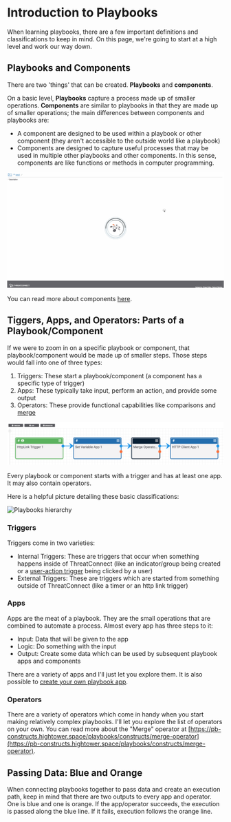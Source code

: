 # Introduction to Playbooks

When learning playbooks, there are a few important definitions and classifications to keep in mind. On this page, we're going to start at a high level and work our way down.

## Playbooks and Components

There are two 'things' that can be created. **Playbooks** and **components**.

On a basic level, **Playbooks** capture a process made up of smaller operations. **Components** are similar to playbooks in that they are made up of smaller operations; the main differences between components and playbooks are:

- A component are designed to be used within a playbook or other component (they aren't accessible to the outside world like a playbook)
- Components are designed to capture useful processes that may be used in multiple other playbooks and other components. In this sense, components are like functions or methods in computer programming.

![Components are called from playbooks or other components](./_images/components_demo.gif)

You can read more about components [here](https://kb.threatconnect.com/customer/portal/articles/2927890).

## Tiggers, Apps, and Operators: Parts of a Playbook/Component

If we were to zoom in on a specific playbook or component, that playbook/component would be made up of smaller steps. Those steps would fall into one of three types:

1. Triggers: These start a playbook/component (a component has a specific type of trigger)
2. Apps: These typically take input, perform an action, and provide some output
3. Operators: These provide functional capabilities like comparisons and [merge](https://pb-constructs.hightower.space/playbooks/constructs/merge-operator)

![Playbooks can contain triggers, app (components are considered apps), and operators](./_images/playbook_object_types.png)

Every playbook or component starts with a trigger and has at least one app. It may also contain operators.

Here is a helpful picture detailing these basic classifications:

![Playbooks hierarchy](./_images/playbooks.png)

### Triggers

Triggers come in two varieties:

- Internal Triggers: These are triggers that occur when something happens inside of ThreatConnect (like an indicator/group being created or a [user-action trigger](https://kb.threatconnect.com/customer/portal/articles/2773809) being clicked by a user)
- External Triggers: These are triggers which are started from something outside of ThreatConnect (like a timer or an http link trigger)

### Apps

Apps are the meat of a playbook. They are the small operations that are combined to automate a process. Almost every app has three steps to it:

- Input: Data that will be given to the app
- Logic: Do something with the input
- Output: Create some data which can be used by subsequent playbook apps and components

There are a variety of apps and I'll just let you explore them. It is also possible to [create your own playbook app](http://tcex.hightower.space/).

### Operators

There are a variety of operators which come in handy when you start making relatively complex playbooks. I'll let you explore the list of operators on your own. You can read more about the "Merge" operator at [https://pb-constructs.hightower.space/playbooks/constructs/merge-operator](https://pb-constructs.hightower.space/playbooks/constructs/merge-operator).

## Passing Data: Blue and Orange

When connecting playbooks together to pass data and create an execution path, keep in mind that there are two outputs to every app and operator. One is blue and one is orange. If the app/operator succeeds, the execution is passed along the blue line. If it fails, execution follows the orange line.

